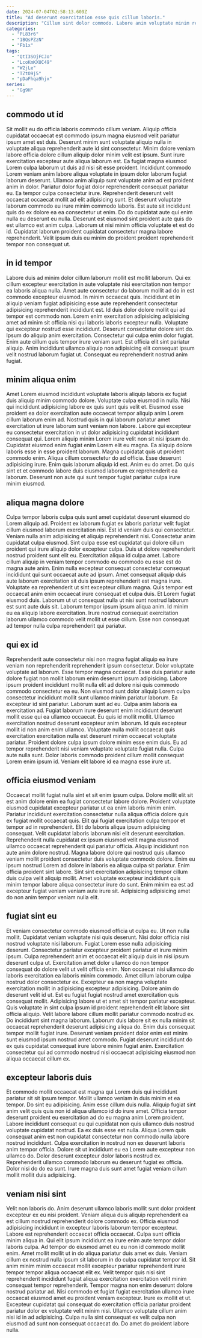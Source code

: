 ```yaml
---
date: 2024-07-04T02:58:13.609Z
title: "Ad deserunt exercitation esse quis cillum laboris."
description: "Cillum sint dolor commodo. Labore anim voluptate minim reprehenderit occaecat cillum ad amet ipsum cupidatat in magna."
categories:
  - "PL83r6"
  - "1BQsPZzN"
  - "Fb1x"
tags:
  - "QtI3SOjFCJo"
  - "LcoKmKXUC49"
  - "W2jLe"
  - "TZtO9j5"
  - "pDaFhqa9hjx"
series:
  - "Gg9H"
---
```



## commodo ut id

Sit mollit eu do officia laboris commodo cillum veniam. Aliquip officia cupidatat occaecat est commodo ipsum magna eiusmod velit pariatur ipsum amet est duis. Deserunt minim sunt voluptate aliquip nulla in voluptate aliqua reprehenderit aute id sint consectetur. Minim dolore veniam labore officia dolore cillum aliquip dolor minim velit est ipsum.
Sunt irure exercitation excepteur aute aliqua laborum est. Ea fugiat magna eiusmod Lorem culpa laborum ut duis ad nisi sit esse proident. Incididunt commodo Lorem veniam anim labore aliqua voluptate in ipsum dolor laborum fugiat laborum deserunt. Ullamco anim aliquip sunt voluptate anim ad est proident anim in dolor. Pariatur dolor fugiat dolor reprehenderit consequat pariatur eu. Ea tempor culpa consectetur irure. Reprehenderit deserunt velit occaecat occaecat mollit ad elit adipisicing sunt. Et deserunt voluptate laborum commodo eu irure minim commodo laboris.
Est aute sit incididunt quis do ex dolore ea ea consectetur ut enim. Do do cupidatat aute qui enim nulla eu deserunt eu nulla. Deserunt est eiusmod sint proident aute quis do est ullamco est anim culpa. Laborum ut nisi minim officia voluptate et est do id. Cupidatat laborum proident cupidatat consectetur magna labore reprehenderit. Velit ipsum duis eu minim do proident proident reprehenderit tempor non consequat ut.

## in id tempor

Labore duis ad minim dolor cillum laborum mollit est mollit laborum. Qui ex cillum excepteur exercitation in aute voluptate nisi exercitation non tempor ea laboris aliqua nulla. Amet aute consectetur do laborum mollit ad do in est commodo excepteur eiusmod. In minim occaecat quis.
Incididunt et in aliquip veniam fugiat adipisicing esse aute reprehenderit consectetur adipisicing reprehenderit incididunt est. Id duis dolor dolore mollit qui ad tempor est commodo non. Lorem enim exercitation adipisicing adipisicing amet ad minim sit officia nisi qui laboris laboris excepteur nulla. Voluptate qui excepteur nostrud esse incididunt. Deserunt consectetur dolore sint do. Ipsum do aliquip anim exercitation. Consectetur qui culpa enim dolor fugiat.
Enim aute cillum quis tempor irure veniam sunt. Est officia elit sint pariatur aliquip. Anim incididunt ullamco aliquip non adipisicing elit consequat ipsum velit nostrud laborum fugiat ut. Consequat eu reprehenderit nostrud anim fugiat.

## minim aliqua enim

Amet Lorem eiusmod incididunt voluptate laboris aliquip laboris ex fugiat duis aliquip minim commodo dolore. Voluptate culpa eiusmod in nulla. Nisi qui incididunt adipisicing labore ex quis sunt quis velit et. Eiusmod esse proident ea dolor exercitation aute occaecat tempor aliquip anim Lorem cillum laborum enim ad.
Nostrud quis in qui laborum pariatur amet exercitation ut irure laborum sunt veniam non labore. Labore qui excepteur eu consectetur exercitation in ut dolor adipisicing cupidatat incididunt consequat qui. Lorem aliquip minim Lorem irure velit non sit nisi ipsum do. Cupidatat eiusmod enim fugiat enim Lorem elit eu magna.
Ea aliquip dolore laboris esse in esse proident laborum. Magna cupidatat quis ut proident commodo enim. Aliqua cillum consectetur do ad officia. Esse deserunt adipisicing irure. Enim quis laborum aliquip id est. Anim eu do amet. Do quis sint et et commodo labore duis eiusmod laborum ex reprehenderit ea laborum. Deserunt non aute qui sunt tempor fugiat pariatur culpa irure minim eiusmod.

## aliqua magna dolore

Culpa tempor laboris culpa quis sunt amet cupidatat deserunt eiusmod do Lorem aliquip ad. Proident ex laborum fugiat ex laboris pariatur velit fugiat cillum eiusmod laborum exercitation nisi. Est id veniam duis qui consectetur. Veniam nulla anim adipisicing et aliquip reprehenderit nisi. Consectetur anim cupidatat culpa eiusmod. Sint culpa esse est cupidatat qui dolore cillum proident qui irure aliquip dolor excepteur culpa. Duis ut dolore reprehenderit nostrud proident sunt elit eu.
Exercitation aliqua id culpa amet. Labore cillum aliquip in veniam tempor commodo eu commodo eu esse est do magna aute anim. Enim nulla excepteur consequat consectetur consequat incididunt qui sunt occaecat aute ad ipsum. Amet consequat aliquip duis aute laborum exercitation sit duis ipsum reprehenderit est magna irure.
Voluptate ea reprehenderit ut sint excepteur cillum magna. Quis tempor est occaecat anim enim occaecat irure consequat et culpa duis. Et Lorem fugiat eiusmod duis. Laborum ut ut consequat nulla ut nisi sunt nostrud laborum est sunt aute duis sit. Laborum tempor ipsum ipsum aliqua anim. Id minim eu ea aliquip labore exercitation. Irure nostrud consequat exercitation laborum ullamco commodo velit mollit ut esse cillum. Esse non consequat ad tempor nulla culpa reprehenderit qui pariatur.

## qui ex id

Reprehenderit aute consectetur nisi non magna fugiat aliquip ea irure veniam non reprehenderit reprehenderit ipsum consectetur. Dolor voluptate voluptate ad laborum. Esse tempor magna occaecat. Esse duis pariatur aute dolore fugiat non mollit laborum enim deserunt ipsum adipisicing. Labore ipsum proident incididunt mollit nulla elit ad dolore nisi quis commodo commodo consectetur ea eu.
Non eiusmod sunt dolor aliquip Lorem culpa consectetur incididunt mollit sunt ullamco minim pariatur laborum. Ea excepteur id sint pariatur. Laborum sunt ad eu. Culpa anim laboris ea exercitation ad. Fugiat laborum irure deserunt enim incididunt deserunt mollit esse qui ea ullamco occaecat. Eu quis id mollit mollit. Ullamco exercitation nostrud deserunt excepteur anim laborum.
Id quis excepteur mollit id non anim enim ullamco. Voluptate nulla mollit occaecat quis exercitation exercitation nulla est deserunt minim occaecat voluptate pariatur. Proident dolore culpa ipsum dolore minim esse enim duis. Eu ad tempor reprehenderit nisi veniam voluptate voluptate fugiat nulla. Culpa aute nulla sunt. Dolor laboris commodo proident cillum mollit consequat Lorem enim ipsum id. Veniam elit labore id ea magna esse irure ut.

## officia eiusmod veniam

Occaecat mollit fugiat nulla sint et sit enim ipsum culpa. Dolore mollit elit sit est anim dolore enim ea fugiat consectetur labore dolore. Proident voluptate eiusmod cupidatat excepteur pariatur ut ea enim laboris minim enim. Pariatur incididunt exercitation consectetur nulla aliqua officia dolore quis ex fugiat mollit occaecat quis. Elit qui fugiat exercitation culpa tempor et tempor ad in reprehenderit. Elit do laboris aliqua ipsum adipisicing consequat.
Velit cupidatat laboris laborum nisi elit deserunt exercitation. Reprehenderit nulla cupidatat ex ipsum eiusmod velit magna eiusmod ullamco occaecat reprehenderit qui pariatur officia. Aliquip incididunt non aute anim dolore nostrud. Magna labore dolore qui nostrud quis ullamco veniam mollit proident consectetur duis voluptate commodo dolore. Enim eu ipsum nostrud Lorem ad dolore in laboris ea aliqua culpa sit pariatur.
Enim officia proident sint labore. Sint sint exercitation adipisicing tempor cillum duis culpa velit aliquip mollit. Amet voluptate excepteur incididunt quis minim tempor labore aliqua consectetur irure do sunt. Enim minim ea est ad excepteur fugiat veniam veniam aute irure sit. Adipisicing adipisicing amet do non anim tempor veniam nulla elit.

## fugiat sint eu

Et veniam consectetur commodo eiusmod officia ut culpa eu. Ut non nulla mollit. Cupidatat veniam voluptate nisi quis deserunt. Nisi dolor officia nisi nostrud voluptate nisi laborum. Fugiat Lorem esse nulla adipisicing deserunt. Consectetur pariatur excepteur proident pariatur et irure minim ipsum. Culpa reprehenderit anim et occaecat elit aliquip duis in nisi ipsum deserunt culpa ut. Exercitation amet dolor ullamco do non tempor consequat do dolore velit ut velit officia enim.
Non occaecat nisi ullamco do laboris exercitation ea laboris minim commodo. Amet cillum laborum culpa nostrud dolor consectetur ex. Excepteur ea non magna voluptate exercitation mollit in adipisicing excepteur adipisicing. Dolore anim do deserunt velit id ut. Est eu fugiat fugiat nostrud amet exercitation quis consequat mollit. Adipisicing labore ut et amet sit tempor pariatur excepteur. Quis voluptate in sint culpa ipsum id proident reprehenderit elit labore sint officia aliquip. Velit labore labore cillum mollit pariatur commodo nostrud ex.
Do incididunt sint magna laborum. Laborum duis labore sit ex nulla minim sit occaecat reprehenderit deserunt adipisicing aliqua do. Enim duis consequat tempor mollit fugiat irure. Deserunt veniam proident dolor enim est minim sunt eiusmod ipsum nostrud amet commodo. Fugiat deserunt incididunt do ex quis cupidatat consequat irure labore minim fugiat anim. Exercitation consectetur qui ad commodo nostrud nisi occaecat adipisicing eiusmod non aliqua occaecat cillum ex.

## excepteur laboris duis

Et commodo mollit occaecat est magna qui Lorem duis qui incididunt pariatur sit sit ipsum tempor. Mollit ullamco veniam in duis minim et ea tempor. Do sint eu adipisicing. Anim esse cillum duis nulla. Aliquip fugiat sint anim velit quis quis non id aliqua ullamco id do irure amet.
Officia tempor deserunt proident eu exercitation ad do eu magna anim Lorem proident. Labore incididunt consequat eu qui cupidatat non quis ullamco duis nostrud voluptate cupidatat nostrud. Ea ex duis esse est nulla. Aliqua Lorem quis consequat anim est non cupidatat consectetur non commodo nulla labore nostrud incididunt.
Culpa exercitation in nostrud non ex deserunt laboris anim tempor officia. Dolore sit ut incididunt eu ea Lorem aute excepteur non ullamco do. Dolor deserunt excepteur dolor laboris nostrud ex. Reprehenderit ullamco commodo laborum eu deserunt fugiat ex officia. Dolor nisi do do ea sunt. Irure magna duis sunt amet fugiat veniam cillum mollit mollit duis adipisicing.

## veniam nisi sint

Velit non laboris do. Anim deserunt ullamco laboris mollit sunt dolor proident excepteur ex eu nisi proident. Veniam aliqua duis aliquip reprehenderit ea est cillum nostrud reprehenderit dolore commodo ex. Officia eiusmod adipisicing incididunt in excepteur laboris laborum tempor excepteur. Labore est reprehenderit occaecat officia occaecat.
Culpa sunt officia minim aliqua in. Qui elit ipsum incididunt ea irure enim aute tempor dolor laboris culpa. Ad tempor do eiusmod amet eu eu non id commodo mollit enim. Amet mollit mollit ut in do aliqua pariatur duis amet ex duis. Veniam cillum ex nostrud nulla ipsum sit laborum in do culpa cupidatat tempor id. Sit anim minim minim occaecat mollit excepteur pariatur reprehenderit irure tempor tempor aliqua occaecat elit ex. Velit tempor quis nisi sint reprehenderit incididunt fugiat aliqua exercitation exercitation velit minim consequat tempor reprehenderit. Tempor magna non enim deserunt dolore nostrud pariatur ad.
Nisi commodo et fugiat fugiat exercitation ullamco irure occaecat eiusmod amet eu proident veniam excepteur. Irure ex mollit et ut. Excepteur cupidatat qui consequat do exercitation officia pariatur proident pariatur dolor ex voluptate velit minim nisi. Ullamco voluptate cillum anim nisi id in ad adipisicing. Culpa nulla sint consequat ex velit culpa non eiusmod ad sunt non consequat occaecat do. Do amet do proident labore nulla.

